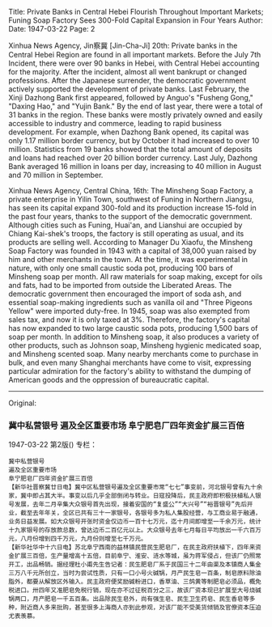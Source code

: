 Title: Private Banks in Central Hebei Flourish Throughout Important Markets; Funing Soap Factory Sees 300-Fold Capital Expansion in Four Years
Author:
Date: 1947-03-22
Page: 2

Xinhua News Agency, Jin察冀 [Jin-Cha-Ji] 20th: Private banks in the Central Hebei Region are found in all important markets. Before the July 7th Incident, there were over 90 banks in Hebei, with Central Hebei accounting for the majority. After the incident, almost all went bankrupt or changed professions. After the Japanese surrender, the democratic government actively supported the development of private banks. Last February, the Xinji Dazhong Bank first appeared, followed by Anguo's "Fusheng Gong," "Daxing Hao," and "Yujin Bank." By the end of last year, there were a total of 31 banks in the region. These banks were mostly privately owned and easily accessible to industry and commerce, leading to rapid business development. For example, when Dazhong Bank opened, its capital was only 1.17 million border currency, but by October it had increased to over 10 million. Statistics from 19 banks showed that the total amount of deposits and loans had reached over 20 billion border currency. Last July, Dazhong Bank averaged 16 million in loans per day, increasing to 40 million in August and 70 million in September.

Xinhua News Agency, Central China, 16th: The Minsheng Soap Factory, a private enterprise in Yilin Town, southwest of Funing in Northern Jiangsu, has seen its capital expand 300-fold and its production increase 15-fold in the past four years, thanks to the support of the democratic government. Although cities such as Funing, Huai'an, and Lianshui are occupied by Chiang Kai-shek's troops, the factory is still operating as usual, and its products are selling well. According to Manager Du Xiaofu, the Minsheng Soap Factory was founded in 1943 with a capital of 38,000 yuan raised by him and other merchants in the town. At the time, it was experimental in nature, with only one small caustic soda pot, producing 100 bars of Minsheng soap per month. All raw materials for soap making, except for oils and fats, had to be imported from outside the Liberated Areas. The democratic government then encouraged the import of soda ash, and essential soap-making ingredients such as vanilla oil and "Three Pigeons Yellow" were imported duty-free. In 1945, soap was also exempted from sales tax, and now it is only taxed at 3%. Therefore, the factory's capital has now expanded to two large caustic soda pots, producing 1,500 bars of soap per month. In addition to Minsheng soap, it also produces a variety of other products, such as Johnson soap, Minsheng hygienic medicated soap, and Minsheng scented soap. Many nearby merchants come to purchase in bulk, and even many Shanghai merchants have come to visit, expressing particular admiration for the factory's ability to withstand the dumping of American goods and the oppression of bureaucratic capital.



<hr /> 

Original: 


### 冀中私营银号  遍及全区重要市场  阜宁肥皂厂四年资金扩展三百倍

1947-03-22
第2版()
专栏：

    冀中私营银号
    遍及全区重要市场
    阜宁肥皂厂四年资金扩展三百倍
    【新华社晋察冀廿日电】冀中区私营银号遍及全区重要市常“七七”事变前，河北银号曾有九十余家，冀中即占其大半。事变以后几乎全部倒闭与转业。日寇投降后，民主政府即积极扶植私人银号发展，去年二月辛集大众银号首先出现，接着安国的“复盛公”“大兴号”“裕晋银号”先后开业，截至去年年关，全区已共有三十一家银号，各银号多为私人集股经营，与工商业易于融通，业务日益发展。如大众银号开张时资金仅边币一百十七万元，迄十月间即增至一千余万元，统计十九家银号的存放款总数，曾达边币二百亿元以上。大众银号去年七月每日平均放出一千六百万元，八月份增到四千万元，九月份则增至七千万元。
    【新华社华中十六日电】苏北阜宁西南的益林镇民营民生肥皂厂，在民主政府扶植下，四年来资金扩展三百倍，生产量增高十五倍，目前阜宁、淮安、涟水等城，虽为蒋军侵占，但该厂仍照常开工，出品畅销。据经理杜小甫先生告记者：民生肥皂厂系于民国三十二年由渠及本镇商人集金三万八千元所创立，当时为尝试性质，只有一口小号火碱锅，月产民生皂一百条，制皂原料除油脂外，都要从解放区外输入。民主政府便奖励碱粉进口，香草油、三鸽黄等制肥皂必须品，概免税进口。卅四年又准肥皂免税行销，现在亦不过征税百分之三，故该厂资本现已扩展至大号烧碱锅两口，月产肥皂一千五百条。出品除民生皂外，尚有强生皂、民生卫生药皂、民生香皂等多种，附近商人多来批购，甚至很多上海商人亦到此参观，对该厂能不受美货倾销及官僚资本压迫尤表羡慕。
